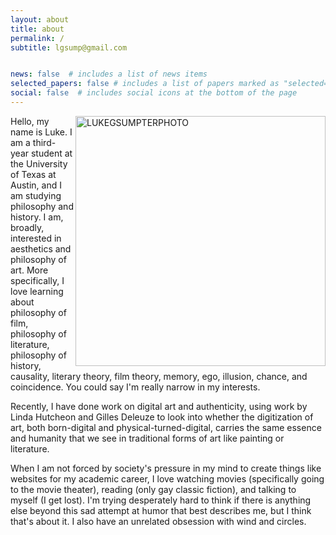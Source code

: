 ```yaml
---
layout: about
title: about
permalink: /
subtitle: lgsump@gmail.com


news: false  # includes a list of news items
selected_papers: false # includes a list of papers marked as "selected={true}"
social: false  # includes social icons at the bottom of the page
---
```

<img align="right" width="400" alt="LUKEGSUMPTERPHOTO" src="https://user-images.githubusercontent.com/122332459/230023712-8739c17a-714b-46d6-b4b6-c65fe40f6534.png">

Hello, my name is Luke. I am a third-year student at the University of Texas at Austin, and I am studying philosophy and history. I am, broadly, interested in aesthetics and philosophy of art. More specifically, I love learning about philosophy of film, philosophy of literature, philosophy of history, causality, literary theory, film theory, memory, ego, illusion, chance, and coincidence. You could say I'm really narrow in my interests. 

Recently, I have done work on digital art and authenticity, using work by Linda Hutcheon and Gilles Deleuze to look into whether the digitization of art, both born-digital and physical-turned-digital, carries the same essence and humanity that we see in traditional forms of art like painting or literature.

When I am not forced by society's pressure in my mind to create things like websites for my academic career, I love watching movies (specifically going to the movie theater), reading (only gay classic fiction), and talking to myself (I get lost). I'm trying desperately hard to think if there is anything else beyond this sad attempt at humor that best describes me, but I think that's about it. I also have an unrelated obsession with wind and circles.
